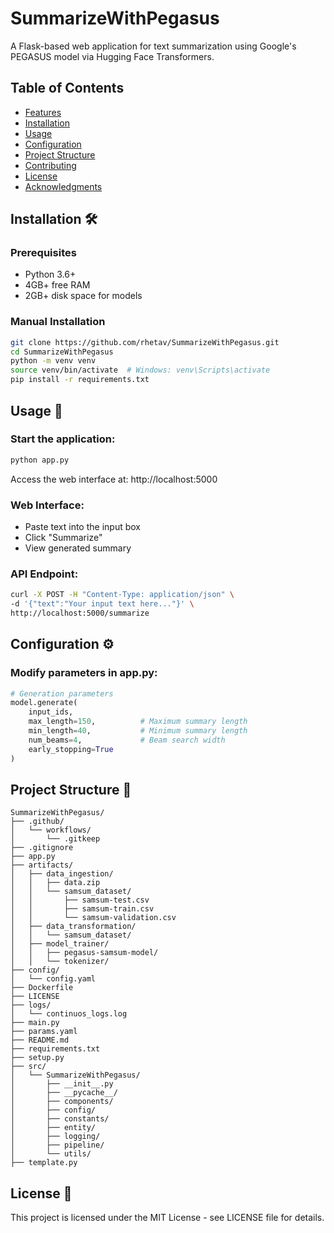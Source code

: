# SummarizeWithPegasus

A Flask-based web application for text summarization using Google's PEGASUS model via Hugging Face Transformers.


## Table of Contents
- [Features](#features)
- [Installation](#installation)
- [Usage](#usage)
- [Configuration](#configuration)
- [Project Structure](#project-structure)
- [Contributing](#contributing)
- [License](#license)
- [Acknowledgments](#acknowledgments)

## Installation 🛠️

### Prerequisites
- Python 3.6+
- 4GB+ free RAM
- 2GB+ disk space for models

### Manual Installation
```bash
git clone https://github.com/rhetav/SummarizeWithPegasus.git
cd SummarizeWithPegasus
python -m venv venv
source venv/bin/activate  # Windows: venv\Scripts\activate
pip install -r requirements.txt
```


## Usage 🚀

### Start the application:

``` bash
python app.py
```

Access the web interface at: http://localhost:5000


### Web Interface:

* Paste text into the input box
* Click "Summarize"
* View generated summary

### API Endpoint:

``` bash
curl -X POST -H "Content-Type: application/json" \
-d '{"text":"Your input text here..."}' \
http://localhost:5000/summarize
```

## Configuration ⚙️

### Modify parameters in app.py:

``` python
# Generation parameters
model.generate(
    input_ids,
    max_length=150,          # Maximum summary length
    min_length=40,           # Minimum summary length
    num_beams=4,             # Beam search width
    early_stopping=True
)
```

## Project Structure 📂

```
SummarizeWithPegasus/
├── .github/
│   └── workflows/
│       └── .gitkeep
├── .gitignore
├── app.py
├── artifacts/
│   ├── data_ingestion/
│   │   ├── data.zip
│   │   └── samsum_dataset/
│   │       ├── samsum-test.csv
│   │       ├── samsum-train.csv
│   │       └── samsum-validation.csv
│   ├── data_transformation/
│   │   └── samsum_dataset/
│   ├── model_trainer/
│   │   ├── pegasus-samsum-model/
│   │   └── tokenizer/
├── config/
│   └── config.yaml
├── Dockerfile
├── LICENSE
├── logs/
│   └── continuos_logs.log
├── main.py
├── params.yaml
├── README.md
├── requirements.txt
├── setup.py
├── src/
│   └── SummarizeWithPegasus/
│       ├── __init__.py
│       ├── __pycache__/
│       ├── components/
│       ├── config/
│       ├── constants/
│       ├── entity/
│       ├── logging/
│       ├── pipeline/
│       └── utils/
├── template.py
```

## License 📄

This project is licensed under the MIT License - see LICENSE file for details.